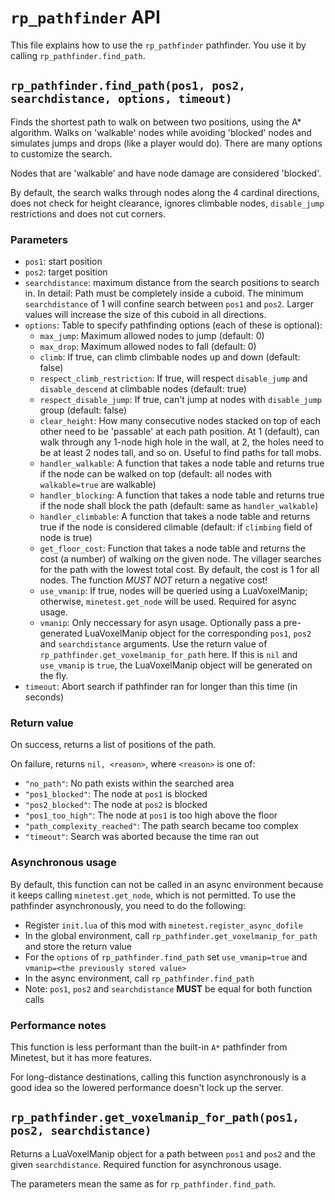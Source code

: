 # `rp_pathfinder` API

This file explains how to use the `rp_pathfinder` pathfinder. You use it
by calling `rp_pathfinder.find_path`.

## `rp_pathfinder.find_path(pos1, pos2, searchdistance, options, timeout)`

Finds the shortest path to walk on between two positions, using the A* algorithm.
Walks on 'walkable' nodes while avoiding 'blocked' nodes and simulates
jumps and drops (like a player would do). There are many options to customize
the search.

Nodes that are 'walkable' and have node damage are considered 'blocked'.

By default, the search walks through nodes along the 4 cardinal directions,
does not check for height clearance, ignores climbable nodes, `disable_jump`
restrictions and does not cut corners.

### Parameters

* `pos1`: start position
* `pos2`: target position
* `searchdistance`: maximum distance from the search positions to search in.
   In detail: Path must be completely inside a cuboid. The minimum
   `searchdistance` of 1 will confine search between `pos1` and `pos2`.
   Larger values will increase the size of this cuboid in all directions.
* `options`: Table to specify pathfinding options (each of these is optional):
	* `max_jump`: Maximum allowed nodes to jump (default: 0)
	* `max_drop`: Maximum allowed nodes to fall (default: 0)
	* `climb`: If true, can climb climbable nodes up and down (default: false)
	* `respect_climb_restriction`: If true, will respect `disable_jump` and `disable_descend`
          at climbable nodes (default: true)
	* `respect_disable_jump`: If true, can't jump at nodes with `disable_jump` group (default: false)
	* `clear_height`: How many consecutive nodes stacked on top of each other need
          to be 'passable' at each path position. At 1 (default), can walk through any 1-node high
          hole in the wall, at 2, the holes need to be at least 2 nodes tall, and so on. Useful
          to find paths for tall mobs.
	* `handler_walkable`: A function that takes a node table and returns
          true if the node can be walked on top
          (default: all nodes with `walkable=true` are walkable)
	* `handler_blocking`: A function that takes a node table and returns
          true if the node shall block the path
          (default: same as `handler_walkable`)
	* `handler_climbable`: A function that takes a node table and returns
          true if the node is considered climable
          (default: if `climbing` field of node is true)
	* `get_floor_cost`: Function that takes a node table and returns
           the cost (a number) of walking _on_ the given node. The villager searches
           for the path with the lowest total cost. By default, the cost is 1
           for all nodes. The function _MUST NOT_ return a negative cost!
	* `use_vmanip`: If true, nodes will be queried using a LuaVoxelManip;
	  otherwise, `minetest.get_node` will be used. Required for async
	  usage.
	* `vmanip`: Only neccessary for asyn usage. Optionally pass a
	  pre-generated LuaVoxelManip object for the corresponding `pos1`,
	  `pos2` and `searchdistance` arguments. Use the return value of
	  `rp_pathfinder.get_voxelmanip_for_path` here.
	  If this is `nil` and `use_vmanip` is `true`, the LuaVoxelManip object will
	  be generated on the fly.
* `timeout`: Abort search if pathfinder ran for longer than this time (in seconds)

### Return value

On success, returns a list of positions of the path.

On failure, returns `nil, <reason>`, where `<reason>` is one of:

* `"no_path"`: No path exists within the searched area
* `"pos1_blocked"`: The node at `pos1` is blocked
* `"pos2_blocked"`: The node at `pos2` is blocked
* `"pos1_too_high"`: The node at `pos1` is too high above the floor
* `"path_complexity_reached"`: The path search became too complex
* `"timeout"`: Search was aborted because the time ran out

### Asynchronous usage

By default, this function can not be called in an async environment because it keeps calling `minetest.get_node`,
which is not permitted. To use the pathfinder asynchronously, you need to do the following:

* Register `init.lua` of this mod with `minetest.register_async_dofile`
* In the global environment, call `rp_pathfinder.get_voxelmanip_for_path`
  and store the return value
* For the `options` of `rp_pathfinder.find_path` set `use_vmanip=true`
  and `vmanip=<the previously stored value>`
* In the async environment, call `rp_pathfinder.find_path`
* Note: `pos1`, `pos2` and `searchdistance` **MUST** be equal for both function calls

### Performance notes

This function is less performant than the built-in `A*` pathfinder from Minetest,
but it has more features.

For long-distance destinations, calling this function asynchronously is a good idea so the lowered
performance doesn't lock up the server.


## `rp_pathfinder.get_voxelmanip_for_path(pos1, pos2, searchdistance)`

Returns a LuaVoxelManip object for a path between `pos1` and `pos2` and the given
`searchdistance`. Required function for asynchronous usage.

The parameters mean the same as for `rp_pathfinder.find_path`.
